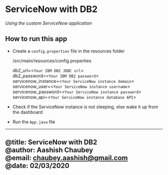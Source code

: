 # ServiceNow with DB2

*Using the custom ServiceNow application*

## How to run this app

- Create a `config.properties` file in the resources folder

    /src/main/resources/config.properties

    db2_url=<`Your IBM DB2 JDBC url`>  
    db2_password=<`Your IBM DB2 password`>  
    servicenow_instance=<`Your ServiceNow instance domain`>  
    servicenow_user=<`Your ServiceNow instance username`>  
    servicenow_password=<`Your ServiceNow instance password`>  
    servicenow_api=<`Your ServiceNow instance database API`>  

- Check if the ServiceNow instance is not sleeping, else wake it up from the dashboard

- Run the `App.java` file

---
@title: ServiceNow with DB2   
@author: Aashish Chaubey   
@email: chaubey.aashish@gmail.com  
@date: 02/03/2020  
---